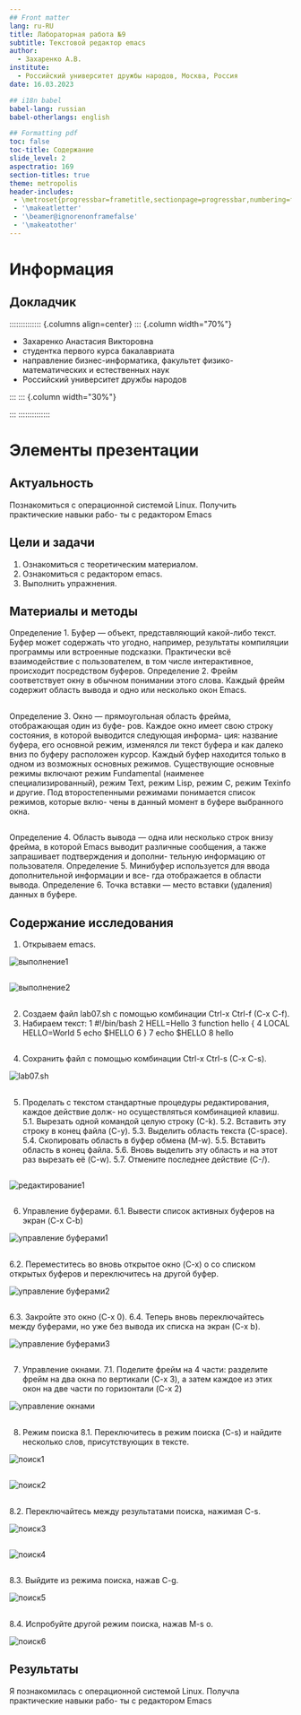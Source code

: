 ```yaml
---
## Front matter
lang: ru-RU
title: Лабораторная работа №9
subtitle: Текстовой редактор emacs
author:
  - Захаренко А.В.
institute:
  - Российский университет дружбы народов, Москва, Россия
date: 16.03.2023

## i18n babel
babel-lang: russian
babel-otherlangs: english

## Formatting pdf
toc: false
toc-title: Содержание
slide_level: 2
aspectratio: 169
section-titles: true
theme: metropolis
header-includes:
 - \metroset{progressbar=frametitle,sectionpage=progressbar,numbering=fraction}
 - '\makeatletter'
 - '\beamer@ignorenonframefalse'
 - '\makeatother'
---
```


# Информация

## Докладчик

:::::::::::::: {.columns align=center}
::: {.column width="70%"}

  * Захаренко Анастасия Викторовна
  * студентка первого курса бакалавриата
  * направление бизнес-информатика, факультет физико-математических и естественных наук
  * Российский университет дружбы народов

:::
::: {.column width="30%"}



:::
::::::::::::::


# Элементы презентации

## Актуальность

Познакомиться с операционной системой Linux. Получить практические навыки рабо-
ты с редактором Emacs

## Цели и задачи

1. Ознакомиться с теоретическим материалом.
2. Ознакомиться с редактором emacs.
3. Выполнить упражнения.

## Материалы и методы

Определение 1. Буфер — объект, представляющий какой-либо текст.
Буфер может содержать что угодно, например, результаты компиляции программы
или встроенные подсказки. Практически всё взаимодействие с пользователем, в том
числе интерактивное, происходит посредством буферов.
Определение 2. Фрейм соответствует окну в обычном понимании этого слова. Каждый
фрейм содержит область вывода и одно или несколько окон Emacs.

##

Определение 3. Окно — прямоугольная область фрейма, отображающая один из буфе-
ров.
Каждое окно имеет свою строку состояния, в которой выводится следующая информа-
ция: название буфера, его основной режим, изменялся ли текст буфера и как далеко вниз
по буферу расположен курсор. Каждый буфер находится только в одном из возможных
основных режимов. Существующие основные режимы включают режим Fundamental
(наименее специализированный), режим Text, режим Lisp, режим С, режим Texinfo
и другие. Под второстепенными режимами понимается список режимов, которые вклю-
чены в данный момент в буфере выбранного окна.

##

Определение 4. Область вывода — одна или несколько строк внизу фрейма, в которой
Emacs выводит различные сообщения, а также запрашивает подтверждения и дополни-
тельную информацию от пользователя.
Определение 5. Минибуфер используется для ввода дополнительной информации и все-
гда отображается в области вывода.
Определение 6. Точка вставки — место вставки (удаления) данных в буфере.

## Содержание исследования

1. Открываем emacs.

![выполнение1](image/1.png)

##

![выполнение2](image/2.png)

##

2. Создаем файл lab07.sh с помощью комбинации Ctrl-x Ctrl-f (C-x C-f).
3. Набираем текст:
1 #!/bin/bash
2 HELL=Hello
3 function hello {
4 LOCAL HELLO=World
5 echo $HELLO
6 }
7 echo $HELLO
8 hello

##

4. Сохранить файл с помощью комбинации Ctrl-x Ctrl-s (C-x C-s).

![lab07.sh](image/3.png)

##

5. Проделать с текстом стандартные процедуры редактирования, каждое действие долж-
но осуществляться комбинацией клавиш.
5.1. Вырезать одной командой целую строку (С-k).
5.2. Вставить эту строку в конец файла (C-y).
5.3. Выделить область текста (C-space).
5.4. Скопировать область в буфер обмена (M-w).
5.5. Вставить область в конец файла.
5.6. Вновь выделить эту область и на этот раз вырезать её (C-w).
5.7. Отмените последнее действие (C-/).

##

![редактирование1](image/4.png)

##

6. Управление буферами.
6.1. Вывести список активных буферов на экран (C-x C-b)

![управление буферами1](image/5.png)

##

6.2. Переместитесь во вновь открытое окно (C-x) o со списком открытых буферов
и переключитесь на другой буфер.

![управление буферами2](image/6.png)

##

6.3. Закройте это окно (C-x 0).
6.4. Теперь вновь переключайтесь между буферами, но уже без вывода их списка на
экран (C-x b).

![управление буферами3](image/7.png)

##

7. Управление окнами.
7.1. Поделите фрейм на 4 части: разделите фрейм на два окна по вертикали (C-x 3),
а затем каждое из этих окон на две части по горизонтали (C-x 2) 

![управление окнами](image/8.png)

##

8. Режим поиска
8.1. Переключитесь в режим поиска (C-s) и найдите несколько слов, присутствующих
в тексте.

![поиск1](image/9.png)

##

![поиск2](image/10.png)

##

8.2. Переключайтесь между результатами поиска, нажимая C-s.

![поиск3](image/11.png)

##

![поиск4](image/12.png)

##

8.3. Выйдите из режима поиска, нажав C-g.

![поиск5](image/13.png)

##

8.4. Испробуйте другой режим поиска, нажав M-s o. 

![поиск6](image/14.png)

## Результаты

Я познакомилась с операционной системой Linux. Получла практические навыки рабо-
ты с редактором Emacs



